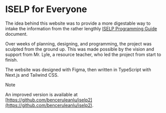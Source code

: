 # ISELP for Everyone

The idea behind this website was to provide a more digestable way to intake the information from the rather lengthly [ISELP Programming Guide](https://docs.google.com/document/d/19JGCfusp80INEaoEr3Kflopd67AFguzkGtJh-I2Y7Lg/edit?usp=sharing) document.

Over weeks of planning, designing, and programming, the project was sculpted from the ground up. This was made possible by the vision and support from Mr. Lyle, a resource teacher, who led the project from start to finish.

The website was designed with Figma, then written in TypeScript with Next.js and Tailwind CSS.

> [!NOTE]
> An improved version is available at [https://github.com/benceruleanlu/iselp2](https://github.com/benceruleanlu/iselp2).
